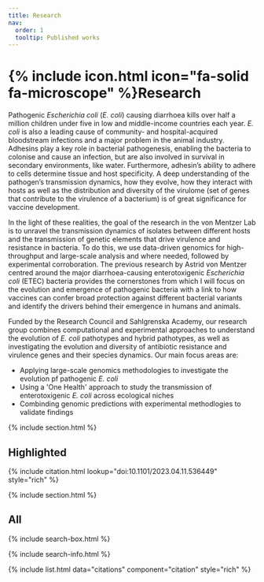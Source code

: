 ```yaml
---
title: Research
nav:
  order: 1
  tooltip: Published works
---
```


# {% include icon.html icon="fa-solid fa-microscope" %}Research
Pathogenic _Escherichia coli_ (_E. coli_) causing diarrhoea kills over half a million children under five in low and middle-income countries each year. _E. coli_ is also a leading cause of community- and hospital-acquired bloodstream infections and a major problem in the animal industry. Adhesins play a key role in bacterial pathogenesis, enabling the bacteria to colonise and cause an infection, but are also involved in survival in secondary environments, like water. Furthermore, adhesin’s ability to adhere to cells determine tissue and host specificity. A deep understanding of the pathogen’s transmission dynamics, how they evolve, how they interact with hosts as well as the distribution and diversity of the virulome (set of genes that contribute to the virulence of a bacterium) is of great significance for vaccine development.  

In the light of these realities, the goal of the research in the von Mentzer Lab is to unravel the transmission dynamics of isolates between different hosts and the transmission of genetic elements that drive virulence and resistance in bacteria. To do this, we use data-driven genomics for high-throughput and large-scale analysis and where needed, followed by experimental corroboration. The previous research by Astrid von Mentzer centred around the major diarrhoea-causing enterotoxigenic _Escherichia coli_ (ETEC) bacteria provides the cornerstones from which I will focus on the evolution and emergence of pathogenic bacteria with a link to how vaccines can confer broad protection against different bacterial variants and identify the drivers behind their emergence in humans and animals.

Funded by the Research Council and Sahlgrenska Academy, our research group combines computational and experimental approaches to understand the evolution of _E. coli_ pathotypes and hybrid pathotypes, as well as investigating the evolution and diversity of antibiotic resistance and virulence genes and their species dynamics. Our main focus areas are:

- Applying large-scale genomics methodologies to investigate the evolution pf pathogenic _E. coli_
- Using a 'One Health' approach to study the transmission of enterotoxigenic _E. coli_ across ecological niches
- Combinding genomic predictions with experimental methodlogies to validate findings

{% include section.html %}

## Highlighted

{% include citation.html lookup="doi:10.1101/2023.04.11.536449" style="rich" %}

{% include section.html %}

## All

{% include search-box.html %}

{% include search-info.html %}

{% include list.html data="citations" component="citation" style="rich" %}
